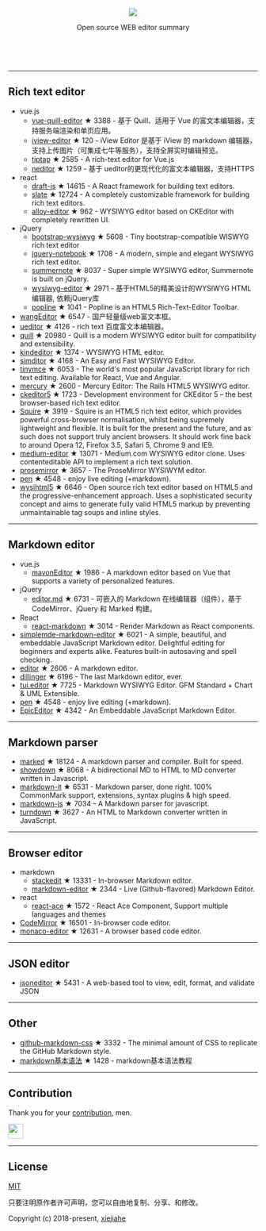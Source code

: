



<div align="center">
  <div>
    <img src="https://raw.githubusercontent.com/xjh22222228/awesome-web-editor/master/media/logo.png" />
  </div>
  <p>Open source WEB editor summary</p>
</div>
</br></br></br>




---


## Rich text editor
- vue.js
  - [vue-quill-editor](https://github.com/surmon-china/vue-quill-editor) ★ 3388 - 基于 Quill、适用于 Vue 的富文本编辑器，支持服务端渲染和单页应用。
  - [iview-editor](https://github.com/iview/iview-editor) ★ 120 - iView Editor 是基于 iView 的 markdown 编辑器，支持上传图片（可集成七牛等服务），支持全屏实时编辑预览。
  - [tiptap](https://github.com/heyscrumpy/tiptap) ★ 2585 - A rich-text editor for Vue.js
  - [neditor](https://github.com/notadd/neditor) ★ 1259 - 基于 ueditor的更现代化的富文本编辑器，支持HTTPS
- react
  - [draft-js](https://github.com/facebook/draft-js) ★ 14615 - A React framework for building text editors.
  - [slate](https://github.com/ianstormtaylor/slate) ★ 12724 - A completely customizable framework for building rich text editors.
  - [alloy-editor](https://github.com/liferay/alloy-editor/) ★ 962 - WYSIWYG editor based on CKEditor with completely rewritten UI.
- jQuery
  - [bootstrap-wysiwyg](https://github.com/mindmup/bootstrap-wysiwyg/) ★ 5608 - Tiny bootstrap-compatible WISWYG rich text editor
  - [jquery-notebook](https://github.com/raphaelcruzeiro/jquery-notebook) ★ 1708 - A modern, simple and elegant WYSIWYG rich text editor.
  - [summernote](https://github.com/summernote/summernote) ★ 8037 - Super simple WYSIWYG editor, Summernote is built on jQuery.
  - [wysiwyg-editor](https://github.com/froala/wysiwyg-editor) ★ 2971 - 基于HTML5的精美设计的WYSIWYG HTML编辑器, 依赖jQuery库
  - [popline](https://github.com/kenshin54/popline) ★ 1041 - Popline is an HTML5 Rich-Text-Editor Toolbar.
- [wangEditor](https://github.com/wangfupeng1988/wangEditor) ★ 6547 - 国产轻量级web富文本框。
- [ueditor](https://github.com/fex-team/ueditor) ★ 4126 - rich text 百度富文本编辑器。
- [quill](https://github.com/quilljs/quill) ★ 20980 - Quill is a modern WYSIWYG editor built for compatibility and extensibility.
- [kindeditor](https://github.com/kindsoft/kindeditor) ★ 1374 - WYSIWYG HTML editor.
- [simditor](https://github.com/mycolorway/simditor) ★ 4168 - An Easy and Fast WYSIWYG Editor.
- [tinymce](https://github.com/tinymce/tinymce) ★ 6053 - The world's most popular JavaScript library for rich text editing. Available for React, Vue and Angular.
- [mercury](https://github.com/jejacks0n/mercury) ★ 2600 - Mercury Editor: The Rails HTML5 WYSIWYG editor.
- [ckeditor5](https://github.com/ckeditor/ckeditor5) ★ 1723 - Development environment for CKEditor 5 – the best browser-based rich text editor.
- [Squire](https://github.com/neilj/Squire) ★ 3919 - Squire is an HTML5 rich text editor, which provides powerful cross-browser normalisation, whilst being supremely lightweight and flexible. It is built for the present and the future, and as such does not support truly ancient browsers. It should work fine back to around Opera 12, Firefox 3.5, Safari 5, Chrome 9 and IE9.
- [medium-editor](https://github.com/yabwe/medium-editor) ★ 13071 - Medium.com WYSIWYG editor clone. Uses contenteditable API to implement a rich text solution.
- [prosemirror](https://github.com/ProseMirror/prosemirror) ★ 3657 - The ProseMirror WYSIWYM editor.
- [pen](https://github.com/sofish/pen) ★ 4548 - enjoy live editing (+markdown).
- [wysihtml5](https://github.com/xing/wysihtml5) ★ 6646 - Open source rich text editor based on HTML5 and the progressive-enhancement approach. Uses a sophisticated security concept and aims to generate fully valid HTML5 markup by preventing unmaintainable tag soups and inline styles.





---


## Markdown editor
- vue.js
  - [mavonEditor](https://github.com/hinesboy/mavonEditor) ★ 1986 -   A markdown editor based on Vue that supports a variety of personalized features.
- jQuery
  - [editor.md](https://github.com/pandao/editor.md) ★ 6731 - 可嵌入的 Markdown 在线编辑器（组件），基于 CodeMirror、jQuery 和 Marked 构建。
- React
  - [react-markdown](https://github.com/rexxars/react-markdown) ★ 3014 - Render Markdown as React components.
- [simplemde-markdown-editor](https://github.com/sparksuite/simplemde-markdown-editor) ★ 6021 -  A simple, beautiful, and embeddable JavaScript Markdown editor. Delightful editing for beginners and experts alike. Features built-in autosaving and spell checking.
- [editor](https://github.com/lepture/editor) ★ 2606 - A markdown editor.
- [dillinger](https://github.com/joemccann/dillinger) ★ 6196 - The last Markdown editor, ever.
- [tui.editor](https://github.com/nhnent/tui.editor) ★ 7725 - Markdown WYSIWYG Editor. GFM Standard + Chart & UML Extensible.
- [pen](https://github.com/sofish/pen) ★ 4548 - enjoy live editing (+markdown).
- [EpicEditor](https://github.com/OscarGodson/EpicEditor) ★ 4342 - An Embeddable JavaScript Markdown Editor.



---




## Markdown parser
- [marked](https://github.com/markedjs/marked) ★ 18124 - A markdown parser and compiler. Built for speed.
- [showdown](https://github.com/showdownjs/showdown) ★ 8068 - A bidirectional MD to HTML to MD converter written in Javascript.
- [markdown-it](https://github.com/markdown-it/markdown-it) ★ 6531 - Markdown parser, done right. 100% CommonMark support, extensions, syntax plugins & high speed.
- [markdown-js](https://github.com/evilstreak/markdown-js) ★ 7034 - A Markdown parser for javascript.
- [turndown](https://github.com/domchristie/turndown) ★ 3627 - An HTML to Markdown converter written in JavaScript.



---



## Browser editor
- markdown
  - [stackedit](https://github.com/benweet/stackedit) ★ 13331 - In-browser Markdown editor.
  - [markdown-editor](https://github.com/jbt/markdown-editor) ★ 2344 - Live (Github-flavored) Markdown Editor.
- react
  - [react-ace](https://github.com/securingsincity/react-ace) ★ 1572 - React Ace Component, Support multiple languages and themes
- [CodeMirror](https://github.com/codemirror/CodeMirror) ★ 16501 - In-browser code editor.
- [monaco-editor](https://github.com/Microsoft/monaco-editor) ★ 12631 - A browser based code editor.



---


## JSON editor
- [jsoneditor](https://github.com/josdejong/jsoneditor) ★ 5431 - A web-based tool to view, edit, format, and validate JSON


---

## Other
- [github-markdown-css](https://github.com/sindresorhus/github-markdown-css) ★ 3332 - The minimal amount of CSS to replicate the GitHub Markdown style.
- [markdown基本语法](https://github.com/younghz/Markdown) ★ 1428 - markdown基本语法教程



---


## Contribution
Thank you for your [contribution](https://github.com/xjh22222228/awesome-web-editor/issues), men.

<a href="https://github.com/1c7/">
  <img src="https://avatars1.githubusercontent.com/u/1804755?s=460&v=4" width="30px" height="30px" />
</a>


---



## License
[MIT](https://opensource.org/licenses/MIT)

只要注明原作者许可声明，您可以自由地复制、分享、和修改。

Copyright (c) 2018-present, [xiejiahe](https://github.com/xjh22222228)